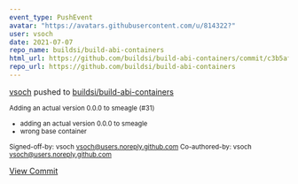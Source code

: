 ```yaml
---
event_type: PushEvent
avatar: "https://avatars.githubusercontent.com/u/814322?"
user: vsoch
date: 2021-07-07
repo_name: buildsi/build-abi-containers
html_url: https://github.com/buildsi/build-abi-containers/commit/c3b5afee8d63792d1bae9fbbc058ad558b39bec9
repo_url: https://github.com/buildsi/build-abi-containers
---
```


<a href='https://github.com/vsoch' target='_blank'>vsoch</a> pushed to <a href='https://github.com/buildsi/build-abi-containers' target='_blank'>buildsi/build-abi-containers</a>

<small>Adding an actual version 0.0.0 to smeagle (#31)

* adding an actual version 0.0.0 to smeagle
* wrong base container

Signed-off-by: vsoch <vsoch@users.noreply.github.com>
Co-authored-by: vsoch <vsoch@users.noreply.github.com></small>

<a href='https://github.com/buildsi/build-abi-containers/commit/c3b5afee8d63792d1bae9fbbc058ad558b39bec9' target='_blank'>View Commit</a>